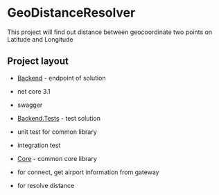 # GeoDistanceResolver

This project will find out distance between geocoordinate two points on Latitude and Longitude

## Project layout

- [Backend](./src/Backend/CTeleport.GeoDistanceResolver.Web) - endpoint of solution
- net core 3.1
- swagger

- [Backend.Tests](./src/Backend/CTeleport.GeoDistanceResolver.Test) - test solution
- unit test for common library
- integration test

- [Core](./src/Core/CTeleport.GeoDistanceResolver.Core) - common core library 
- for connect, get airport information from gateway
- for resolve distance

